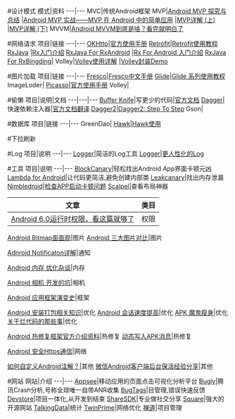 #设计模式 
模式|资料
---|---
MVC|传统Android框架
MVP|[Android MVP 探究与总结](http://www.v2ex.com/t/212456#reply6)
  |[Android MVP 实战——MVP 在 Android 中的简单应用](http://www.v2ex.com/t/212695#reply5)
  |[MVP详解 (上)](http://www.jianshu.com/p/9a6845b26856)
  |[MVP详解 (下)](http://www.jianshu.com/p/0590f530c617#)
MVVM|[Android MVVM到底是啥？看完就明白了](http://mp.weixin.qq.com/s?__biz=MzA4MjU5NTY0NA==&mid=401410759&idx=1&sn=89f0e3ddf9f21f6a5d4de4388ef2c32f&scene=4#wechat_redirect)

#网络请求
项目|链接
---|---
[OKHttp](https://github.com/square/okhttp)|[官方使用手册](http://square.github.io/okhttp/)
[Retrofit](https://github.com/square/retrofit)|[Retrofit使用教程](http://www.devwiki.net/categories/Retrofit%E4%BD%BF%E7%94%A8%E6%95%99%E7%A8%8B/)
[RxJava](https://github.com/ReactiveX/RxJava) |[Rx入门介绍](http://blog.csdn.net/lzyzsd?viewmode=contents)
[RxJava For RxAndroid](https://github.com/ReactiveX/RxAndroid) |[Rx For Android 入门介绍](http://gank.io/post/560e15be2dca930e00da1083#toc_26)
[RxJava For RxBingding](https://github.com/JakeWharton/RxBinding)|
Volley|[Volley使用详解](http://blog.csdn.net/guolin_blog/article/details/17482095)
 |[Volley封装Demo](https://github.com/siyehua/VolleyDemo)


#图片加载
项目|链接
---|---
[Fresco](https://github.com/facebook/fresco)|[Fresco中文手册](http://www.fresco-cn.org/)
[Glide](https://github.com/bumptech/glide)|[Glide 系列使用教程](http://mrfu.me/2016/02/27/Glide_Getting_Started/)
ImageLoder|
[Picasso](https://github.com/square/picasso)|[官方使用手册](http://square.github.io/picasso/)
Volley|

#偷懒
项目|说明|文档
---|---|---
[Buffer Knife](https://github.com/siyehua/butterknife)|写更少的代码|[官方文档](http://jakewharton.github.io/butterknife/)
[Dagger](http://square.github.io/dagger/)|快速依赖注入器|[官方文档翻译](http://fanxu.me/post/2013-07-18#main)
[Dagger2](https://github.com/google/dagger)|[Dagger2: Step To Step](http://www.jianshu.com/p/7505d92d7748)
Gson|

#数据库
项目|链接
---|---
GreenDao|
[Hawk](https://github.com/orhanobut/hawk)|[Hawk使用](http://blog.csdn.net/aaawqqq/article/details/50352309)

#下拉刷新

#Log
项目|说明
---|---
[Logger](https://github.com/orhanobut/logger)|简洁的Log工具
[Logger](https://github.com/tianzhijiexian/logger)|[更人性化的Log](https://github.com/tianzhijiexian/Android-Best-Practices)


#工具
项目|说明
---|---
[BlockCanary](http://blog.zhaiyifan.cn/2016/01/16/BlockCanaryTransparentPerformanceMonitor/)|轻松找出Android App界面卡顿元凶
[Lambda for Android](http://www.jcodecraeer.com/a/anzhuokaifa/androidkaifa/2016/0325/4078.html)|让代码更简洁,避免创建内部类
[Leakcanary](https://github.com/square/leakcanary)|找出内存泄漏
[Nimbledroid](https://nimbledroid.com/)|[检查APP启动卡顿问题](http://blog.nimbledroid.com/2016/03/21/ways-to-hang-main-thread-zh.html)
[Scalpel](https://github.com/JakeWharton/scalpel)|查看布局神器


文章|类目
---|---
[Android 6.0运行时权限，看这篇就够了](http://droidyue.com/blog/2016/01/17/understanding-marshmallow-runtime-permission/)|权限

[Android Bitmap面面观](http://mp.weixin.qq.com/s?__biz=MzA4MjU5NTY0NA==&mid=404530070&idx=1&sn=e2580b69d6ec73dabf8160216aa6702a&scene=4#wechat_redirect)|图片
[Android 三大图片对比](http://mp.weixin.qq.com/s?__biz=MzAxNjI3MDkzOQ==&mid=400056342&idx=1&sn=894325d70f16a28bfe8d6a4da31ec304&scene=4#wechat_redirect)|图片

[Adnroid Notificaton详解](http://blog.csdn.net/vipzjyno1/article/details/25248021)|通知

[Android 内存 优化杂谈](http://mp.weixin.qq.com/s?__biz=MzAwNDY1ODY2OQ==&mid=400656149&idx=1&sn=122b4f4965fafebf78ec0b4fce2ef62a&scene=4#wechat_redirect)|内存

[Android 相机 开发的坑](http://mp.weixin.qq.com/s?__biz=MzI1MTA1MzM2Nw==&mid=401454605&idx=1&sn=d5a16f6dc13e7581fec08a4e704cd5d0&scene=4#wechat_redirect)|相机

[Android 应用框架演变史](http://mp.weixin.qq.com/s?__biz=MzA4MjU5NTY0NA==&mid=401314593&idx=1&sn=21d83ed33d307944937afe00abfe1ac3&scene=4#wechat_redirect)|框架


[Android 安装打包相关知识](http://mp.weixin.qq.com/s?__biz=MzAwNDY1ODY2OQ==&mid=208008519&idx=1&sn=278b7793699a654b51588319b15b3013&scene=4#wechat_redirect)|优化
[Android 会话速度提高](http://mp.weixin.qq.com/s?__biz=MzAwNDY1ODY2OQ==&mid=207548094&idx=1&sn=1a277620bc28349368b68ed98fbefebe&scene=4#wechat_redirect)|优化
[APK 魔鬼瘦身](http://mp.weixin.qq.com/s?__biz=MzA4MjU5NTY0NA==&mid=402168736&idx=1&sn=723e9fddacfecdfbeee3d3365f6d1a2f&scene=4#wechat_redirect)|优化
[关于烂代码的那些事](http://mp.weixin.qq.com/s?__biz=MzA4MjU5NTY0NA==&mid=401314593&idx=1&sn=21d83ed33d307944937afe00abfe1ac3&scene=4#wechat_redirect)|优化

[Android 热修复框架官方介绍资料](http://mp.weixin.qq.com/s?__biz=MzAxNjI3MDkzOQ==&mid=2654472539&idx=1&sn=9e813751d50a91bc0a8e4a2515d66aee&scene=4#wechat_redirect)|热修复
[动态写入APK消息](http://mp.weixin.qq.com/s?__biz=MzAxNjI3MDkzOQ==&mid=405919721&idx=1&sn=fdad21c0bc74d90e66443d488e8cdc8f&scene=4#wechat_redirect)|热修复

[Android 安全Https通信](http://mp.weixin.qq.com/s?__biz=MzAxNjI3MDkzOQ==&mid=405475595&idx=1&sn=5bb0c2a6f1da40ee12048e5093d78c96&scene=4#wechat_redirect)|网络

[如何自定义Android注解？](http://mp.weixin.qq.com/s?__biz=MzA4MjU5NTY0NA==&mid=402332603&idx=1&sn=a04a622f8feb0ce35bc2356adfb18698&scene=4#wechat_redirect)|其他
[微信Android客户端后台保活经验分享](https://mp.weixin.qq.com/s?__biz=MzA3ODg4MDk0Ng==&mid=403254393&idx=1&sn=8dc0e3a03031177777b5a5876cb210cc&scene=1&srcid=0402uDoqRaKQffY51mJ0N8G6&key=710a5d99946419d98b567bf76a8e4f11bb50879bb6d2238881b4ab84e10cc0840e943ea3003a0106d73399e336311cec&ascene=0&uin=MTYzMjY2MTE1&devicetype=iMac+MacBookPro10%2C1+OSX+OSX+10.11.4+build(15E65)&version=11020201&pass_ticket=gGDjhIlTQ7vPThoj%2FZ5xrdCNNXWwfjAXhqZnbyhnJmQ%3D)|其他



#网站
网站|介绍
---|---
[Appsee](https://www.appsee.com/)|移动应用的页面点击可视化分析平台
[Bugly](http://bugly.qq.com/)|腾讯Crash分析,号称全球唯一自带ANR收集
[BugTags](https://www.bugtags.com/)|目管理,错误快速反馈
[Devstore](http://www.devstore.cn/)|项目一体化,从开发到结束
[ShareSDK](http://www.mob.com/)|专业做社交分享
[Square](http://square.github.io/#android)|强大的开源网站
[TalkingData](https://www.talkingdata.com/)|统计
[TwinPrime](http://twinprime.com/)|网络优化
[禅道](http://www.zentao.net/)|项目管理

